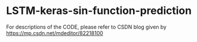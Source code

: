 # LSTM-keras-sin-function-prediction
For descriptions of the CODE, please refer to CSDN blog given by
https://mp.csdn.net/mdeditor/82218100
